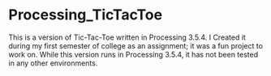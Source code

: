 # Processing_TicTacToe
 
 This is a version of Tic-Tac-Toe written in Processing 3.5.4. I Created it during my first 
 semester of college as an assignment; it was a fun project to work on. While this version 
 runs in Processing 3.5.4, it has not been tested in any other environments.
